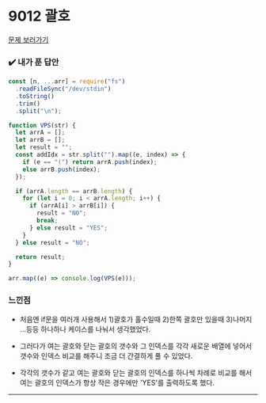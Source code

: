 # 9012 괄호

[문제 보러가기](https://www.acmicpc.net/problem/9012)

### :heavy_check_mark: 내가 푼 답안

```javascript
const [n, ...arr] = require("fs")
  .readFileSync("/dev/stdin")
  .toString()
  .trim()
  .split("\n");

function VPS(str) {
  let arrA = [];
  let arrB = [];
  let result = "";
  const addIdx = str.split("").map((e, index) => {
    if (e == "(") return arrA.push(index);
    else arrB.push(index);
  });

  if (arrA.length == arrB.length) {
    for (let i = 0; i < arrA.length; i++) {
      if (arrA[i] > arrB[i]) {
        result = "NO";
        break;
      } else result = "YES";
    }
  } else result = "NO";

  return result;
}

arr.map((e) => console.log(VPS(e)));
```

### 느낀점

- 처음엔 if문을 여러개 사용해서 1)괄호가 홀수일때 2)한쪽 괄호만 있을때 3)나머지 ...등등 하나하나 케이스를 나눠서 생각했었다.

- 그러다가 여는 괄호와 닫는 괄호의 갯수와 그 인덱스를 각각 새로운 배열에 넣어서 갯수와 인덱스 비교를 해주니 조금 더 간결하게 풀 수 있었다.

- 각각의 갯수가 같고 여는 괄호와 닫는 괄호의 인덱스를 하나씩 차례로 비교를 해서 여는 괄호의 인덱스가 항상 작은 경우에만 'YES'를 출력하도록 했다.

<hr/>
